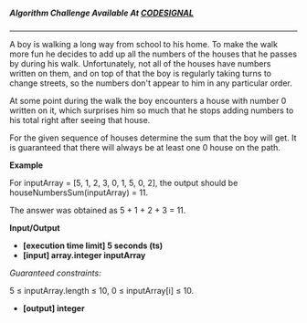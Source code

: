 ##### Algorithm Challenge Available At [CODESIGNAL](https://app.codesignal.com/arcade/code-arcade/well-of-integration/3QMXNwGfvLMoQwed7)

---

A boy is walking a long way from school to his home. To make the walk more fun he decides to add up all the numbers of the houses that he passes by during his walk. Unfortunately, not all of the houses have numbers written on them, and on top of that the boy is regularly taking turns to change streets, so the numbers don't appear to him in any particular order.

At some point during the walk the boy encounters a house with number 0 written on it, which surprises him so much that he stops adding numbers to his total right after seeing that house.

For the given sequence of houses determine the sum that the boy will get. It is guaranteed that there will always be at least one 0 house on the path.

**Example**

For inputArray = [5, 1, 2, 3, 0, 1, 5, 0, 2], the output should be
houseNumbersSum(inputArray) = 11.

The answer was obtained as 5 + 1 + 2 + 3 = 11.

**Input/Output**

- **[execution time limit] 5 seconds (ts)**
- **[input] array.integer inputArray**

_Guaranteed constraints:_

5 ≤ inputArray.length ≤ 10,
0 ≤ inputArray[i] ≤ 10.

- **[output] integer**
